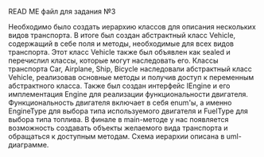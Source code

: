 READ ME файл для задания №3

Необходимо было создать иерархию классов для описания нескольких видов транспорта.
В итоге был создан абстрактный класс Vehicle, содержащий в себе поля и методы, необходимые для всех видов транспорта.
Этот класс Vehicle также был объявлен как sealed и перечислил классы, которые могут наследовать его.
Классы транспорта Car, Airplane, Ship, Bicycle наследовали абстрактный класс Vehicle, реализовав основные методы и получив доступ к переменным абстрактного класса.
Также был создан интерфейс IEngine и его имплементация Engine для реализации функциональности двигателя.
Функциональность двигателя включает в себя enum'ы, а именно EngineType для выбора типа используемого двигателя и FuelType для выбора типа топлива.
В финале в main-методе у нас появляется возможность создавать объекты желаемого вида транспорта и обращаться к доступным методам.
Схема иерархии описана в uml-диаграмме.


